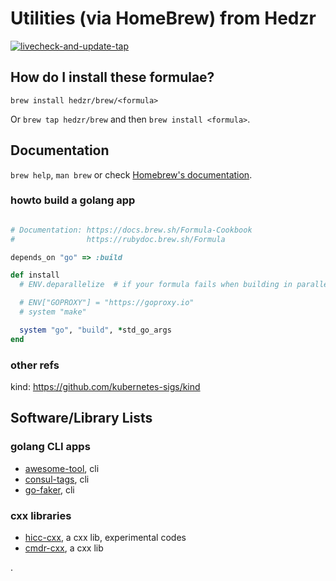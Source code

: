 # Utilities (via HomeBrew) from Hedzr

[![livecheck-and-update-tap](https://github.com/hedzr/homebrew-brew/actions/workflows/livecheck-tap.yml/badge.svg)](https://github.com/hedzr/homebrew-brew/actions/workflows/livecheck-tap.yml)

## How do I install these formulae?

`brew install hedzr/brew/<formula>`

Or `brew tap hedzr/brew` and then `brew install <formula>`.

## Documentation

`brew help`, `man brew` or check [Homebrew's documentation](https://docs.brew.sh).

### howto build a golang app

```ruby

# Documentation: https://docs.brew.sh/Formula-Cookbook
#                https://rubydoc.brew.sh/Formula

depends_on "go" => :build

def install
  # ENV.deparallelize  # if your formula fails when building in parallel

  # ENV["GOPROXY"] = "https://goproxy.io"
  # system "make"

  system "go", "build", *std_go_args
end

```

### other refs

kind: <https://github.com/kubernetes-sigs/kind>

## Software/Library Lists

### golang CLI apps

- [awesome-tool](https://github.com/hedzr/awesome-tool), cli
- [consul-tags](https://github.com/hedzr/consul-tags), cli
- [go-faker](https://github.com/hedzr/go-faker), cli

### cxx libraries

- [hicc-cxx](https://github.com/hedzr/hicc), a cxx lib, experimental codes
- [cmdr-cxx](https://github.com/hedzr/cmdr-cxx), a cxx lib

.
